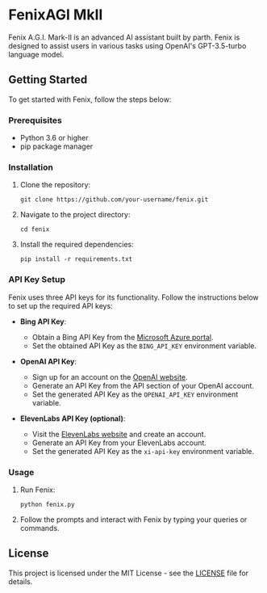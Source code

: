 # FenixAGI MkII

Fenix A.G.I. Mark-II is an advanced AI assistant built by parth. Fenix is designed to assist users in various tasks using OpenAI's GPT-3.5-turbo language model.

## Getting Started

To get started with Fenix, follow the steps below:

### Prerequisites

- Python 3.6 or higher
- pip package manager

### Installation

1. Clone the repository:
   ```
   git clone https://github.com/your-username/fenix.git
   ```
2. Navigate to the project directory:
   ```
   cd fenix
   ```
3. Install the required dependencies:
   ```
   pip install -r requirements.txt
   ```

### API Key Setup

Fenix uses three API keys for its functionality. Follow the instructions below to set up the required API keys:

- **Bing API Key**:
  - Obtain a Bing API Key from the [Microsoft Azure portal](https://www.microsoft.com/en-us/bing/apis/bing-web-search-api).
  - Set the obtained API Key as the `BING_API_KEY` environment variable.

- **OpenAI API Key**:
  - Sign up for an account on the [OpenAI website](https://platform.openai.com).
  - Generate an API Key from the API section of your OpenAI account.
  - Set the generated API Key as the `OPENAI_API_KEY` environment variable.

- **ElevenLabs API Key (optional)**:
  - Visit the [ElevenLabs website](https://elevenlabs.orbit-experiments.com/) and create an account.
  - Generate an API Key from your ElevenLabs account.
  - Set the generated API Key as the `xi-api-key` environment variable.

### Usage

1. Run Fenix:
   ```
   python fenix.py
   ```
2. Follow the prompts and interact with Fenix by typing your queries or commands.

## License

This project is licensed under the MIT License - see the [LICENSE](LICENSE) file for details.
